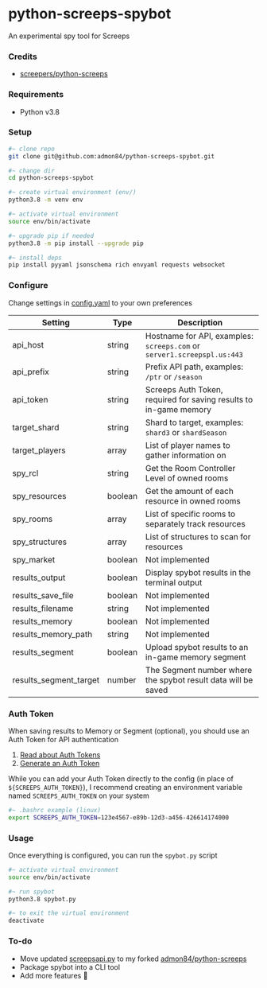 # python-screeps-spybot

An experimental spy tool for Screeps

### Credits

- [screepers/python-screeps](https://github.com/screepers/python-screeps)

### Requirements

- Python v3.8

### Setup

```bash
#~ clone repo
git clone git@github.com:admon84/python-screeps-spybot.git

#~ change dir
cd python-screeps-spybot

#~ create virtual environment (env/)
python3.8 -m venv env

#~ activate virtual environment
source env/bin/activate

#~ upgrade pip if needed
python3.8 -m pip install --upgrade pip

#~ install deps
pip install pyyaml jsonschema rich envyaml requests websocket
```

### Configure

Change settings in [config.yaml](config.yaml) to your own preferences

|Setting|Type|Description|
|-------|----|-----------|
|api_host|string|Hostname for API, examples: `screeps.com` or `server1.screepspl.us:443`|
|api_prefix|string|Prefix API path, examples: `/ptr` or `/season`|
|api_token|string|Screeps Auth Token, required for saving results to in-game memory|
|target_shard|string|Shard to target, examples: `shard3` or `shardSeason`|
|target_players|array|List of player names to gather information on|
|spy_rcl|string|Get the Room Controller Level of owned rooms|
|spy_resources|boolean|Get the amount of each resource in owned rooms|
|spy_rooms|array|List of specific rooms to separately track resources|
|spy_structures|array|List of structures to scan for resources|
|spy_market|boolean|Not implemented|
|results_output|boolean|Display spybot results in the terminal output|
|results_save_file|boolean|Not implemented|
|results_filename|string|Not implemented|
|results_memory|boolean|Not implemented|
|results_memory_path|string|Not implemented|
|results_segment|boolean|Upload spybot results to an in-game memory segment|
|results_segment_target|number|The Segment number where the spybot result data will be saved|

### Auth Token

When saving results to Memory or Segment (optional), you should use an Auth Token for API authentication

1. [Read about Auth Tokens](https://docs.screeps.com/auth-tokens.html)
2. [Generate an Auth Token](https://screeps.com/a/#!/account/auth-tokens)

While you can add your Auth Token directly to the config (in place of `${SCREEPS_AUTH_TOKEN}`),
I recommend creating an environment variable named `SCREEPS_AUTH_TOKEN` on your system

```bash
#~ .bashrc example (linux)
export SCREEPS_AUTH_TOKEN=123e4567-e89b-12d3-a456-426614174000
```

### Usage

Once everything is configured, you can run the `spybot.py` script

```bash
#~ activate virtual environment
source env/bin/activate

#~ run spybot
python3.8 spybot.py

#~ to exit the virtual environment
deactivate
```

### To-do

- Move updated [screepsapi.py](screepsapi.py) to my forked [admon84/python-screeps](https://github.com/admon84/python-screeps)
- Package spybot into a CLI tool
- Add more features :robot:
